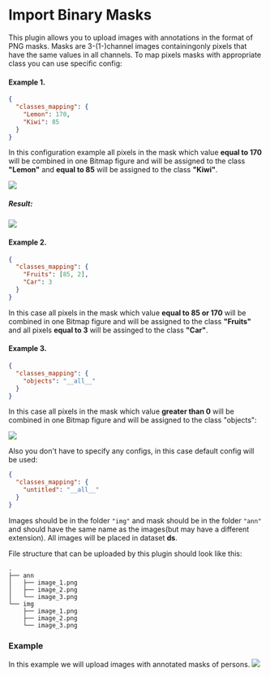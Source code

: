 
# Import Binary Masks
This plugin allows you to upload images with annotations in the format of PNG masks. Masks are 3-(1-)channel images containingonly pixels that have the same values in all channels. To map pixels masks with appropriate class you can use specific config:

#### Example 1.
```json
{
  "classes_mapping": {
    "Lemon": 170,
    "Kiwi": 85
  }
}
```
In this configuration example all pixels in the mask which value **equal to 170** will be combined in one Bitmap figure and will be assigned to the class **"Lemon"** and **equal to 85** will be assigned to the class **"Kiwi"**.

![](https://i.imgur.com/a5cVpAB.png)

##### Result:
![](https://i.imgur.com/s2MWqFF.png)


#### Example 2.
```json
{
  "classes_mapping": {
    "Fruits": [85, 2],
    "Car": 3
  }
}
```
In this case all pixels in the mask which value **equal to 85 or 170** will be combined in one Bitmap figure and will be assigned to the class **"Fruits"** and all pixels **equal to 3** will be assinged to the class **"Car"**.

#### Example 3.
```json
{
  "classes_mapping": {
    "objects": "__all__"
  }
}
```
In this case all pixels in the mask which value **greater than 0** will be combined in one Bitmap figure and will be assigned to the class "objects":

![](https://i.imgur.com/fCL4lSN.png)

Also you don't have to specify any configs, in this case default config will be used:
```json
{
  "classes_mapping": {
    "untitled": "__all__"
  }
}
```

Images should be in the folder `"img"` and mask should be in the folder `"ann"` and should have the same name as the images(but may have a different extension). All images will be  placed in dataset **ds**.

File structure that can be uploaded by this plugin should look like this:
```
.
├── ann
│   ├── image_1.png
│   ├── image_2.png
│   └── image_3.png
└── img
    ├── image_1.png
    ├── image_2.png
    └── image_3.png

```
### Example 
In this example we will upload images with annotated masks of persons. 
![](https://i.imgur.com/BlSp1Pj.gif)
